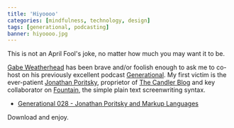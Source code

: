 ```yaml
---
title: 'Hiyoooo'
categories: [mindfulness, technology, design]
tags: [generational, podcasting]
banner: hiyoooo.jpg
---
```


This is not an April Fool's joke, no matter how much you may want it to be.

[Gabe Weatherhead](http://macdrifter.com) has been brave and/or foolish enough to ask me to co-host on his previously excellent podcast [Generational](http://www.70decibels.com/generational/). My first victim is the ever-patient [Jonathan Poritsky](http://twitter.com/poritsky), proprietor of [The Candler Blog](http://candlerblog.com/) and key collaborator on [Fountain](http://fountain.io), the simple plain text screenwriting syntax.

* [Generational 028 - Jonathan Poritsky and Markup Languages](http://www.70decibels.com/generational/2013/4/1/028-jonathan-poritsky-and-markup-languages.html)

Download and enjoy.